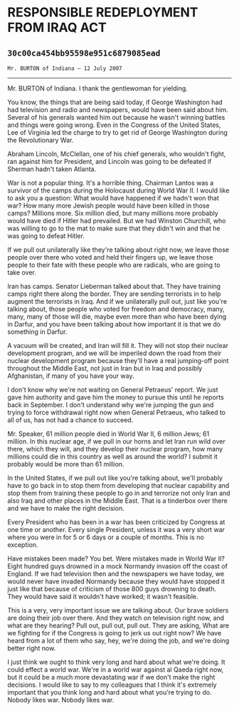 # RESPONSIBLE REDEPLOYMENT FROM IRAQ ACT
## `30c00ca454bb95598e951c6879085ead`
`Mr. BURTON of Indiana — 12 July 2007`

---


Mr. BURTON of Indiana. I thank the gentlewoman for yielding.

You know, the things that are being said today, if George Washington 
had had television and radio and newspapers, would have been said about 
him. Several of his generals wanted him out because he wasn't winning 
battles and things were going wrong. Even in the Congress of the United 
States, Lee of Virginia led the charge to try to get rid of George 
Washington during the Revolutionary War.

Abraham Lincoln, McClellan, one of his chief generals, who wouldn't 
fight, ran against him for President, and Lincoln was going to be 
defeated if Sherman hadn't taken Atlanta.

War is not a popular thing. It's a horrible thing. Chairman Lantos 
was a survivor of the camps during the Holocaust during World War II. I 
would like to ask you a question: What would have happened if we hadn't 
won that war? How many more Jewish people would have been killed in 
those camps? Millions more. Six million died, but many millions more 
probably would have died if Hitler had prevailed. But we had Winston 
Churchill, who was willing to go to the mat to make sure that they 
didn't win and that he was going to defeat Hitler.

If we pull out unilaterally like they're talking about right now, we 
leave those people over there who voted and held their fingers up, we 
leave those people to their fate with these people who are radicals, 
who are going to take over.

Iran has camps. Senator Lieberman talked about that. They have 
training camps right there along the border. They are sending 
terrorists in to help augment the terrorists in Iraq. And if we 
unilaterally pull out, just like you're talking about, those people who 
voted for freedom and democracy, many, many, many of those will die, 
maybe even more than who have been dying in Darfur, and you have been 
talking about how important it is that we do something in Darfur.



A vacuum will be created, and Iran will fill it. They will not stop 
their nuclear development program, and we will be imperiled down the 
road from their nuclear development program because they'll have a real 
jumping-off point throughout the Middle East, not just in Iran but in 
Iraq and possibly Afghanistan, if many of you have your way.

I don't know why we're not waiting on General Petraeus' report. We 
just gave him authority and gave him the money to pursue this until he 
reports back in September. I don't understand why we're jumping the gun 
and trying to force withdrawal right now when General Petraeus, who 
talked to all of us, has not had a chance to succeed.

Mr. Speaker, 61 million people died in World War II, 6 million Jews; 
61 million. In this nuclear age, if we pull in our horns and let Iran 
run wild over there, which they will, and they develop their nuclear 
program, how many millions could die in this country as well as around 
the world? I submit it probably would be more than 61 million.

In the United States, if we pull out like you're talking about, we'll 
probably have to go back in to stop them from developing that nuclear 
capability and stop them from training these people to go in and 
terrorize not only Iran and also Iraq and other places in the Middle 
East. That is a tinderbox over there and we have to make the right 
decision.

Every President who has been in a war has been criticized by Congress 
at one time or another. Every single President, unless it was a very 
short war where you were in for 5 or 6 days or a couple of months. This 
is no exception.

Have mistakes been made? You bet. Were mistakes made in World War II? 
Eight hundred guys drowned in a mock Normandy invasion off the coast of 
England. If we had television then and the newspapers we have today, we 
would never have invaded Normandy because they would have stopped it 
just like that because of criticism of those 800 guys drowning to 
death. They would have said it wouldn't have worked; it wasn't 
feasible.

This is a very, very important issue we are talking about. Our brave 
soldiers are doing their job over there. And they watch on television 
right now, and what are they hearing? Pull out, pull out, pull out. 
They are asking, What are we fighting for if the Congress is going to 
jerk us out right now? We have heard from a lot of them who say, hey, 
we're doing the job, and we're doing better right now.

I just think we ought to think very long and hard about what we're 
doing. It could effect a world war. We're in a world war against al 
Qaeda right now, but it could be a much more devastating war if we 
don't make the right decisions. I would like to say to my colleagues 
that I think it's extremely important that you think long and hard 
about what you're trying to do. Nobody likes war. Nobody likes war.